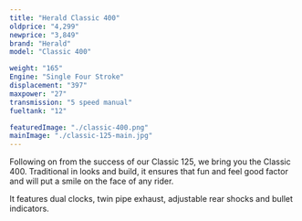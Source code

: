 ```yaml
---
title: "Herald Classic 400"
oldprice: "4,299"
newprice: "3,849"
brand: "Herald"
model: "Classic 400"

weight: "165"
Engine: "Single Four Stroke"
displacement: "397"
maxpower: "27"
transmission: "5 speed manual"
fueltank: "12"

featuredImage: "./classic-400.png"
mainImage: "./classic-125-main.jpg"
---
```


Following on from the success of our Classic 125, we bring you the Classic 400. Traditional in looks and build, it ensures that fun and feel good factor and will put a smile on the face of any rider.

It features dual clocks, twin pipe exhaust, adjustable rear shocks and bullet indicators.